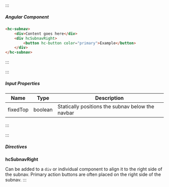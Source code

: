 :::
##### Angular Component
``` html
<hc-subnav>
    <div>Content goes here</div>
    <div hcSubnavRight>
        <button hc-button color="primary">Example</button>
    </div>
</hc-subnav>
```
:::

:::
##### Input Properties
| Name | Type | Description |
| - | - | - |
|fixedTop|boolean|Statically positions the subnav below the navbar|
:::

:::
##### Directives
**hcSubnavRight**

Can be added to a `div` or individual component to align it to the right side of the subnav. Primary action buttons are often placed on the right side of the subnav.
:::
